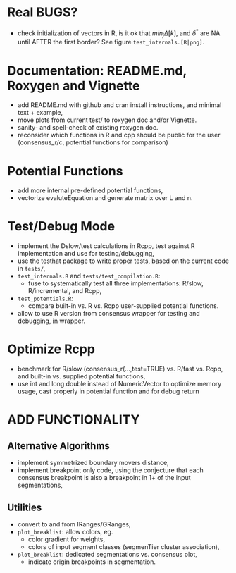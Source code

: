 # Real BUGS?

* check initialization of vectors in R, is it ok that $min_j \Delta[k]$,
and $\delta^*$ are NA until AFTER the first border? See figure
`test_internals.[R|png]`.

# Documentation: README.md, Roxygen and Vignette

* add README.md with github and cran install instructions,
and minimal text + example,
* move plots from current test/ to roxygen doc and/or Vignette.
* sanity- and spell-check of existing roxygen doc.
* reconsider which functions in R and cpp should be public
for the user (consensus_r/c, potential functions for comparison)

# Potential Functions

* add more internal pre-defined potential functions,
* vectorize evaluteEquation and generate matrix over L and n.

# Test/Debug Mode

* implement the Dslow/test calculations in Rcpp, test against
R implementation and use for testing/debugging,
* use the testhat package to write proper tests, based on
the current code in `tests/`,
* `test_internals.R` and `tests/test_compilation.R`: 
   - fuse to systematically test all three implementations:
   R/slow, R/incremental, and Rcpp,
* `test_potentials.R`:
   - compare built-in vs. R vs. Rcpp user-supplied
     potential functions.
* allow to use R version from consensus wrapper for testing and
debugging, in wrapper.

# Optimize Rcpp

* benchmark for R/slow (consensus_r(...,test=TRUE) vs. R/fast vs. Rcpp,
and built-in vs. supplied potential functions,
* use int and long double instead of NumericVector to optimize
memory usage, cast properly in potential function and for debug return


# ADD FUNCTIONALITY

## Alternative Algorithms

* implement symmetrized boundary movers distance,
* implement breakpoint only code, using the conjecture
that each consensus breakpoint is also a breakpoint in
1+ of the input segmentations,

## Utilities

* convert to and from IRanges/GRanges,
* `plot_breaklist`: allow colors, eg.
    - color gradient for weights,
    - colors of input segment classes (segmenTier cluster association),
* `plot_breaklist`: dedicated segmentations vs. consensus plot,
    - indicate origin breakpoints in segmentation.

